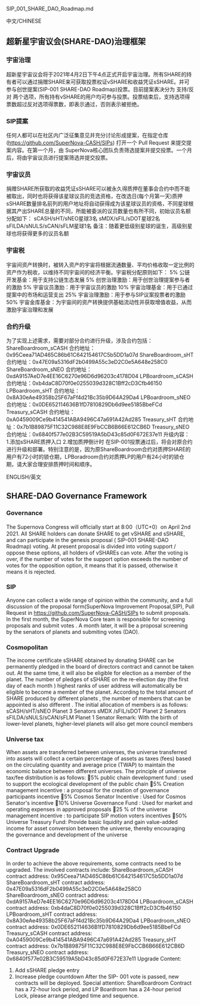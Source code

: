 SIP_001_SHARE_DAO_Roadmap.md

中文/CHINESE

## 超新星宇宙议会(SHARE-DAO)治理框架


### 宇宙治理
超新星宇宙议会将于2021年4月2日下午4点正式开启宇宙治理。所有SHARE的持有者可以通过捐赠SHARE来可获取投票权证vSHARE和收益凭证sSHARE。并可参与创世提案(SIP-001 SHARE-DAO Roadmap)投票。目前提案表决分为 支持/反对 两个选项，所有持有vSHARE的用户均可参与投票。投票结束后，支持选项得票数超过反对选项得票数，即表示通过，否则表示被拒绝。

### SIP提案
任何人都可以在社区内广泛征集意见并充分讨论形成提案，在指定仓库 (https://github.com/SuperNova-CASH/SIPs) 打开一个 Pull Request 来提交提案内容。在第一个月，由 SuperNova核心团队负责筛选提案并提交投票。一个月后，将由宇宙议员进行提案筛选并提交投票。
### 宇宙议员
捐赠SHARE所获取的收益凭证sSHARE可以被永久得质押在董事会合约中而不能被取出，同时也将获得该星球议员的竞选资格，在改选日(每个月第一天)质押sSHARE数量排名前列的用户地址将自动获得成为该星球议员的资格，不同星球根据其产出SHARE总量的不同，所能被委派的议员数量也有所不同，初始议员名额分配如下：
sCASH/sHT/sNEO星球3名
sMDX/sFIL/sDOT星球2名
sFILDA/sNULS/sCAN/sFLM星球1名
备注：随着更低级别星球的诞生，高级别星球也将获得更多的议员名额
### 宇宙税
宇宙间资产转换时，被转入资产的宇宙将根据流通数量、平均价格收取一定比例的资产作为税收，以维持不同宇宙间的经济平衡。宇宙税分配原则如下：
5% 公链开发基金：用于支持公链生态发展
5% 创世治理激励：用于创世治理提案参与者的激励
5% 宇宙议员激励：用于宇宙议员的激励
10% 宇宙治理基金：用于已通过提案中的市场和运营支出
25% 宇宙治理激励：用于参与SIP议案投票者的激励
50% 宇宙金库基金：为宇宙间的资产转换提供基础流动性并获取增值收益，从而激励宇宙治理和发展 

### 合约升级
为了实现上述需求，需要对部分合约进行升级，涉及合约包括：
ShareBoardroom_sCASH 合约地址：0x95Ceea71AD465C86b61C642154617C5b5DD1a07d
ShareBoardroom_sHT 合约地址：0x47E09a5316dF2b0499A55c3eD2C0e5A648e258C0
ShareBoardroom_sNEO 合约地址：0xdA9157AeD7e4EE16C6270e96D6d96203c4178D04
LPBoardroom_sCASH 合约地址：0xb4daC8D70f0e0255039d328C1Bff2cD3Cfb46150
LPBoardroom_sHT 合约地址：0x8A30eAe49358b25F67aFf4d21Bc35b9D64A29Da4
LPBoardroom_sNEO 合约地址：0x0DE652114636B1fD7810829Db6d9ee5185BbeFCd
Treasury_sCASH 合约地址：0xA0459009Ce9b414541ABA9496C47a691A42Ad285
Treasury_sHT 合约地址：0x7b1B89875F11C32C988E8E9FbCCB6B66E612CB6D
Treasury_sNEO 合约地址：0x6840f577e02B3C59519A5bD43c85d0F672E37e11
升级内容：
1.添加sSHARE质押入口
2.增加质押倒计时
在SIP-001投票通过后，将会对原合约进行升级和部署。特别注意的是，因为原ShareBoardroom合约对质押SHARE的用户有72小时的锁仓期，LPBoradroom合约对质押LP的用户有24小时的锁仓期，请大家合理安排质押时间和顺序。








ENGLISH/英文

## SHARE-DAO Governance Framework


### Governance
The Supernova Congress will officially start at 8:00（UTC+0）on April 2nd 2021. All SHARE holders can donate SHARE to get vSHARE and sSHARE, and can participate in the genesis proposal ( SIP-001 SHARE-DAO Roadmap) voting. At present proposal is divided into voting support / oppose these options, all holders of vSHAREs can vote. After the voting is over, if the number of votes for the support option exceeds the number of votes for the opposition option, it means that it is passed, otherwise it means it is rejected.
 
### SIP
Anyone can collect a wide range of opinion within the community, and a full discussion of the proposal form(SuperNova Improvement Proposal,SIP), Pull Request in https://github.com/SuperNova-CASH/SIPs to submit proposals. In the first month, the SuperNova Core team is responsible for screening proposals and submit votes . A month later, it will be a proposal screening by the senators of planets and submiting votes (DAO).
 
### Cosmopolitan
The income certificate sSHARE obtained by donating SHARE can be permanently pledged in the board of directors contract and cannot be taken out. At the same time, it will also be eligible for election as a member of the planet. The number of pledges of sSHARE on the re-election day (the first day of each month ) highest ranks of user address will automatically be eligible to become a member of the planet. According to the total amount of SHARE produced by different planets , the number of members that can be appointed is also different . The initial allocation of members is as follows:
sCASH/sHT/sNEO Planet 3 Senators 
sMDX /sFIL/sDOT Planet 2 Senators
sFILDA/sNULS/sCAN/sFLM Planet 1 Senator
Remark: With the birth of lower-level planets, higher-level planets will also get more council members
### Universe tax
When assets are transferred between universes, the universe transferred into assets will collect a certain percentage of assets as taxes (fees) based on the circulating quantity and average price (TWAP) to maintain the economic balance between different universes. 
The principle of universe tax/fee distribution is as follows:
5% public chain development fund : used to support the ecological development of the public chain
5% Creation management incentive : a proposal for the creation of governance participants incentive
5% Cosmos Senator Incentive : Used for Cosmos Senator's incentive
10% Universe Governance Fund : Used for market and operating expenses in approved proposals
25 % of the universe management incentive : to participate SIP motion voters incentives
50% Universe Treasury Fund: Provide basic liquidity and gain value-added income for asset conversion between the universe, thereby encouraging the governance and development of the universe
 
### Contract Upgrade
In order to achieve the above requirements, some contracts need to be upgraded. The involved contracts include:
ShareBoardroom_sCASH contract address: 0x95Ceea71AD465C86b61C642154617C5b5DD1a07d
ShareBoardroom_sHT contract address: 0x47E09a5316dF2b0499A55c3eD2C0e5A648e258C0
ShareBoardroom_sNEO contract address: 0xdA9157AeD7e4EE16C6270e96D6d96203c4178D04
LPBoardroom_sCASH contract address: 0xb4daC8D70f0e0255039d328C1Bff2cD3Cfb46150
LPBoardroom_sHT contract address: 0x8A30eAe49358b25F67aFf4d21Bc35b9D64A29Da4
LPBoardroom_sNEO contract address: 0x0DE652114636B1fD7810829Db6d9ee5185BbeFCd
Treasury_sCASH contract address: 0xA0459009Ce9b414541ABA9496C47a691A42Ad285
Treasury_sHT contract address: 0x7b1B89875F11C32C988E8E9FbCCB6B66E612CB6D
Treasury_sNEO contract address: 0x6840f577e02B3C59519A5bD43c85d0F672E37e11
Upgrade Content:
1.	Add sSHARE pledge entry
2.	Increase pledge countdown
After the SIP- 001 vote is passed, new contracts will be deployed. Special attention: ShareBoardroom Contract has a 72-hour lock period, and LP Boardroom has a 24-hour period Lock, please arrange pledged time and sequence. 
